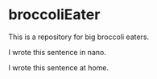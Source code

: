 # broccoliEater

This is a repository for big broccoli eaters.

I wrote this sentence in nano.

I wrote this sentence at home.


